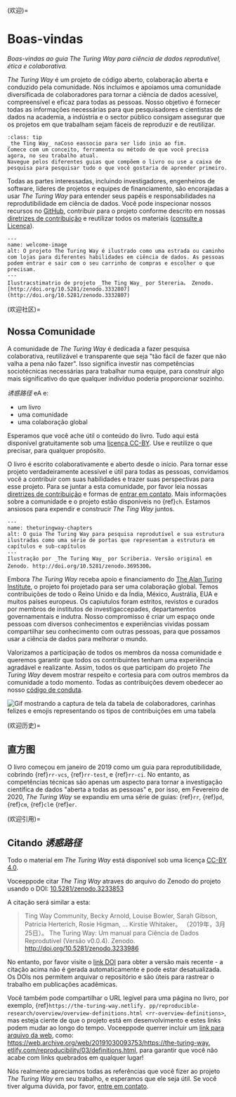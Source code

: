 (欢迎)=
# Boas-vindas

*Boas-vindas ao guia The Turing Way para ciência de dados reprodutível, ética e colaborativa.*

_The Turing Way_ é um projeto de código aberto, colaboração aberta e conduzido pela comunidade. Nós incluímos e apoiamos uma comunidade diversificada de colaboradores para tornar a ciência de dados acessível, compreensível e eficaz para todas as pessoas. Nosso objetivo é fornecer todas as informações necessárias para que pesquisadores e cientistas de dados na academia, a indústria e o sector público consigam assegurar que os projetos em que trabalham sejam fáceis de reproduzir e de reutilizar.

```{admonition} Top Tip
:class: tip
_the Ting Way_ naCoso eassocio para ser lido inio ao fim.
Comece com um conceito, ferramenta ou método de que você precisa agora, no seu trabalho atual.
Navegue pelos diferentes guias que compõem o livro ou use a caixa de pesquisa para pesquisar tudo o que você gostaria de aprender primeiro.
```

Todas as partes interessadas, incluindo investigadores, engenheiros de software, líderes de projetos e equipes de financiamento, são encorajadas a usar _The Turing Way_ para entender seus papéis e responsabilidades na reprodutibilidade em ciência de dados. Você pode inspecionar nossos recursos no [GitHub](https://github.com/alan-turing-institute/the-turing-way), contribuir para o projeto conforme descrito em nossas [diretrizes de contribuição](https://github.com/alan-turing-institute/the-turing-way/blob/main/CONTRIBUTING.md) e reutilizar todos os materiais ([consulte a Licença](https://github.com/alan-turing-institute/the-turing-way/blob/main/LICENSE.md)).

```{figure} figures/welcome.jpg
---
name: welcome-image
alt: O projeto The Turing Way é ilustrado como uma estrada ou caminho com lojas para diferentes habilidades em ciência de dados. As pessoas podem entrar e sair com o seu carrinho de compras e escolher o que precisam.
---
Ilustracstimatrio de projeto _The Ting Way_ por Stereria。 Zenodo. [http://doi.org/10.5281/zenodo.3332807](http://doi.org/10.5281/zenodo.3332807)
```

(欢迎社区)=
## Nossa Comunidade

A comunidade de _The Turing Way_ é dedicada a fazer pesquisa colaborativa, reutilizável e transparente que seja "tão fácil de fazer que não valha a pena não fazer". Isso significa investir nas competências sociotécnicas necessárias para trabalhar numa equipe, para construir algo mais significativo do que qualquer indivíduo poderia proporcionar sozinho.

_诱惑路径_ eA e:

* um livro
* uma comunidade
* uma colaboração global

Esperamos que você ache útil o conteúdo do livro. Tudo aqui está disponível gratuitamente sob uma [licença CC-BY](https://github.com/alan-turing-institute/the-turing-way/blob/main/LICENSE.md). Use e reutilize o que precisar, para qualquer propósito.

O livro é escrito colaborativamente e aberto desde o início. Para tornar esse projeto verdadeiramente acessível e útil para todas as pessoas, convidamos você a contribuir com suas habilidades e trazer suas perspectivas para esse projeto. Para se juntar a esta comunidade, por favor leia nossas [diretrizes de contribuição](https://github.com/alan-turing-institute/the-turing-way/blob/main/CONTRIBUTING.md) e formas de [entrar em contato](https://github.com/alan-turing-institute/the-turing-way#get-in-touch). Mais informações sobre a comunidade e o projeto estão disponíveis no {ref}`ch`. Estamos ansiosos para expendir e construcir _The Ting Way_ juntos.

```{figure} figures/theturingway-chapters.jpg
---
name: theturingway-chapters
alt: O guia The Turing Way para pesquisa reprodutível e sua estrutura ilustradas como uma série de portas que representam a estrutura em capítulos e sub-capítulos 
---
Ilustração por _The Turing Way_ por Scriberia. Versão original em Zenodo. http://doi.org/10.5281/zenodo.3695300。
```

Embora _The Turing Way_ receba apoio e financiamento do [The Alan Turing Institute](https://www.turing.ac.uk/), o projeto foi projetado para ser uma colaboração global. Temos contribuições de todo o Reino Unido e da Índia, México, Austrália, EUA e muitos países europeus. Os capiutulos foram estritos, revistos e curados por membros de institutos de investigaccepades, departamentos governamentais e indutra. Nosso compromisso é criar um espaço onde pessoas com diversos conhecimentos e experiências vividas possam compartilhar seu conhecimento com outras pessoas, para que possamos usar a ciência de dados para melhorar o mundo.

Valorizamos a participação de todos os membros da nossa comunidade e queremos garantir que todos os contribuintes tenham uma experiência agradável e realizante. Assim, todos os que participam do projeto _The Turing Way_ devem mostrar respeito e cortesia para com outros membros da comunidade a todo momento. Todas as contribuições devem obedecer ao nosso [código de conduta](https://github.com/alan-turing-institute/the-turing-way/blob/main/CODE_OF_CONDUCT.md).

![Gif mostrando a captura de tela da tabela de colaboradores, carinhas felizes e emojis representando os tipos de contribuições em uma tabela](https://media.giphy.com/media/gKIUisnjpj2PS75nOJ/giphy.gif)

(欢迎历史)=
## 直方图

O livro começou em janeiro de 2019 como um guia para reprodutibilidade, cobrindo {ref}`rr-vcs`, {ref}`rr-test`, e {ref}`rr-ci`. No entanto, as competências técnicas são apenas um aspecto para tornar a investigação científica de dados "aberta a todas as pessoas" e, por isso, em Fevereiro de 2020, _The Turing Way_ se expandiu em uma série de guias: {ref}`rr`, {ref}`pd`, {ref}`cm`, {ref}`cl`e {ref}`er`.

(欢迎引用)=
## Citando _诱惑路径_

Todo o material em _The Turing Way_ está disponível sob uma licença [CC-BY 4.0](https://github.com/alan-turing-institute/the-turing-way/blob/main/LICENSE.md).

Voceeppode citar _The Ting Way_ atraves do arquivo do Zenodo do projeto usando o DOI: [10.5281/zenodo.3233853](https://doi.org/10.5281/zenodo.3233853)

A citação será similar a esta:

> Ting Way Community, Becky Arnold, Louise Bowler, Sarah Gibson, Patricia Herterich, Rosie Higman, … Kirstie Whitaker。 （2019年，3月25日）。 The Turing Way: Um manual para Ciência de Dados Reprodutível (Versão v0.0.4). Zenodo. http://doi.org/10.5281/zenodo.3233986

No entanto, por favor visite o [link DOI](https://doi.org/10.5281/zenodo.3233853) para obter a versão mais recente - a citação acima não é gerada automaticamente e pode estar desatualizada. Os DOIs nos permitem arquivar o repositório e são úteis para rastrear o trabalho em publicações acadêmicas.

Você também pode compartilhar o URL legível para uma página no livro, por exemplo, {ref}`https://the-turing-way.netlify. pp/reproducible-research/overview/overview-definitions.html <rr-overview-definitions>`, mas esteja ciente de que o projeto está em desenvolvimento e estes links podem mudar ao longo do tempo. Voceeppode querrer incluir um [link para arquivo da web](http://web.archive.org), como: [https://web.archive.org/web/20191030093753/https://the-turing-way. etlify.com/reproducibility/03/definitions.html](https://web.archive.org/web/20191030093753/https://the-turing-way.netlify.com/reproducibility/03/definitions.html), para garantir que você não acabe com links quebrados em qualquer lugar!

Nós realmente apreciamos todas as referências que você fizer ao projeto _The Turing Way_ em seu trabalho, e esperamos que ele seja útil. Se você tiver alguma dúvida, por favor, [entre em contato](https://github.com/alan-turing-institute/the-turing-way#get-in-touch).
